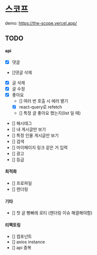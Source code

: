# 스코프

demo: https://the-scope.vercel.app/

## TODO

#### api

- [x] 댓글
- []댓글 삭제
- [x] 글 삭제
- [x] 글 수정
- [x] 좋아요
  - [] 여러 번 호출 시 에러 뱉기
  - [x] react-query로 refetch
  - [] 특정 글 좋아요 했는지(list 일 때)
- [] 해시태그
- [] 내 게시글만 보기
- [] 특정 인물 게시글만 보기
- [] 검색
- [] 마이페이지 링크 같은 거 입력
- [] 광고
- [] 등급

#### 최적화

- [] 프로파일
- [] 렌더링

#### 기타

- [] 첫 글 빵빠레 로티 (렌더링 이슈 해결해야함)

#### 리팩토링

- [] 컴포넌트
- [] axios instance
- [] api 중복
